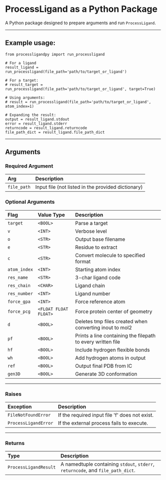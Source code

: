 # ProcessLigand as a Python Package

A Python package designed to prepare arguments and run `ProcessLigand`.

---

## Example usage:

```
from processligandpy import run_processligand

# For a ligand
result_ligand = run_processligand(file_path='path/to/target_or_ligand')

# For a target:
# result_target = run_processligand(file_path='path/to/target_or_ligand', target=True)

# Using arguments:
# result = run_processligand(file_path='path/to/target_or_ligand', atom_index=1)

# Expanding the result:
output = result_ligand.stdout
error = result_ligand.stderr
returncode = result_ligand.returncode
file_path_dict = result_ligand.file_path_dict
```

---

## Arguments

### Required Argument

| Arg         | Description                                        |
|:------------|:---------------------------------------------------|
| `file_path` | Input file (not listed in the provided dictionary) |

### Optional Arguments

| Flag         | Value Type            | Description                                                 |
|:-------------|:----------------------|:------------------------------------------------------------|
| `target`     | `<BOOL>`              | Parse a target                                              |
| `v`          | `<INT>`               | Verbose level                                               |
| `o`          | `<STR>`               | Output base filename                                        |
| `e`          | `<STR>`               | Residue to extract                                          |
| `c`          | `<STR>`               | Convert molecule to specified format                        |
| `atom_index` | `<INT>`               | Starting atom index                                         |
| `res_name`   | `<STR>`               | 3-char ligand code                                          |
| `res_chain`  | `<CHAR>`              | Ligand chain                                                |
| `res_number` | `<INT>`               | Ligand number                                               |
| `force_gpa`  | `<INT>`               | Force reference atom                                        |
| `force_pcg`  | `<FLOAT FLOAT FLOAT>` | Force protein center of geometry                            |
| `d`          | `<BOOL>`              | Deletes tmp files created when converting inout to mol2     |
| `pf`         | `<BOOL>`              | Prints a line containing the filepath to every written file |
| `hf`         | `<BOOL>`              | Include hydrogen flexible bonds                             |
| `wh`         | `<BOOL>`              | Add hydrogen atoms in output                                |
| `ref`        | `<BOOL>`              | Output final PDB from IC                                    |
| `gen3D`      | `<BOOL>`              | Generate 3D conformation                                    |


---

### Raises

| Exception            | Description                                    |
|:---------------------|:-----------------------------------------------|
| `FileNotFoundError`  | If the required input file 'f' does not exist. |
| `ProcessLigandError` | If the external process fails to execute.      |

---
### Returns

| Type                  | Description                                                                     |
|:----------------------|:--------------------------------------------------------------------------------|
| `ProcessLigandResult` | A namedtuple containing `stdout`, `stderr`, `returncode`, and `file_path_dict`. |

